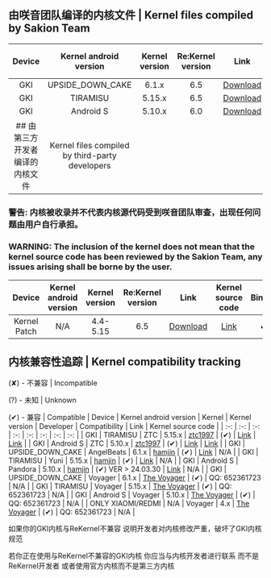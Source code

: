 ## 由咲音团队编译的内核文件 | Kernel files compiled by Sakion Team
| Device | Kernel android version | Kernel version | Re:Kernel version | Link | Kernel source code | Binder | Signal |
| :-: | :-: | :-: | :-: | :-: | :-: | :-: | :-: |
| GKI | UPSIDE_DOWN_CAKE | 6.1.x | 6.5 | [Download](https://www.123pan.com/s/h1szVv-9mv4H.html) | [Link](https://github.com/Sakion-Team/Re-Kernel/tree/main/LKM-Source) | ✔ | ✔ |
| GKI | TIRAMISU | 5.15.x | 6.5 | [Download](https://www.123pan.com/s/h1szVv-9mv4H.html) | [Link](https://github.com/Sakion-Team/Re-Kernel/tree/main/LKM-Source) | ✔ | ✔ |
| GKI | Android S | 5.10.x | 6.0 | [Download](https://www.123pan.com/s/h1szVv-9mv4H.html) | [Link](https://github.com/Sakion-Team/Re-Kernel/tree/main/LKM-Source) | ✔ | ✔ |
## 由第三方开发者编译的内核文件 | Kernel files compiled by third-party developers
### 警告: 内核被收录并不代表内核源代码受到咲音团队审查，出现任何问题由用户自行承担。
### WARNING: The inclusion of the kernel does not mean that the kernel source code has been reviewed by the Sakion Team, any issues arising shall be borne by the user.
| Device | Kernel android version | Kernel version | Re:Kernel version | Link | Kernel source code | Binder | Signal |
| :-: | :-: | :-: | :-: | :-: | :-: | :-: | :-: |
| Kernel Patch | N/A | 4.4-5.15 | 6.5 | [Download](https://github.com/lzghzr/APatch_kpm/releases/download/2024062300/re_kernel_6.0.6_network.kpm) | [Link](https://github.com/lzghzr/APatch_kpm/tree/main/re_kernel) | ✔ | ✔ |

## 内核兼容性追踪 | Kernel compatibility tracking
(✘) - 不兼容 | Incompatible

(?) - 未知 | Unknown

(✔) - 兼容 | Compatible
| Device | Kernel android version | Kernel | Kernel version | Developer | Compatibility | Link | Kernel source code |
| :-: | :-: | :-: | :-: | :-: | :-: | :-: | :-: |
| GKI | TIRAMISU | ZTC | 5.15.x | [ztc1997](https://github.com/ztc1997) | (✔) | [Link](https://t.me/pandora_kernel_release) | [Link](https://github.com/ztc1997/android_gki_kernel_5.15_common) |
| GKI | Android S | ZTC | 5.10.x | [ztc1997](https://github.com/ztc1997) | (✔) | [Link](https://t.me/pandora_kernel_release) | [Link](https://github.com/ztc1997/android_gki_kernel_5.10_common) |
| GKI | UPSIDE_DOWN_CAKE | AngelBeats | 6.1.x | [hamjin](https://github.com/hamjin) | (✔) | [Link](https://t.me/pandora_kernel_release) | N/A |
| GKI | TIRAMISU | Yuni | 5.15.x | [hamjin](https://github.com/hamjin) | (✔) | [Link](https://t.me/pandora_kernel_release) | N/A |
| GKI | Android S | Pandora | 5.10.x | [hamjin](https://github.com/hamjin) | (✔) VER > 24.03.30 | [Link](https://t.me/pandora_kernel_release) | N/A |
| GKI | UPSIDE_DOWN_CAKE | Voyager | 6.1.x | [The Voyager](https://github.com/TheVoyager0777) | (✔) | QQ: 652361723 | N/A |
| GKI | TIRAMISU | Voyager | 5.15.x | [The Voyager](https://github.com/TheVoyager0777) | (✔) | QQ: 652361723 | N/A |
| GKI | Android S | Voyager | 5.10.x | [The Voyager](https://github.com/TheVoyager0777) | (✔) | QQ: 652361723 | N/A |
| ONLY XIAOMI/REDMI | N/A | Voyager | 4.x | [The Voyager](https://github.com/TheVoyager0777) | (✔) | QQ: 652361723 | N/A |

如果你的GKI内核与ReKernel不兼容 说明开发者对内核修改严重，破坏了GKI内核规范

若你正在使用与ReKernel不兼容的GKI内核 你应当与内核开发者进行联系 而不是ReKernel开发者 或者使用官方内核而不是第三方内核
